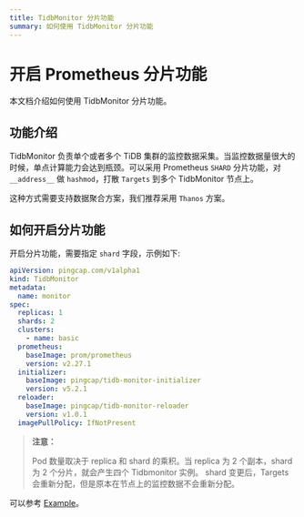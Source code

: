 ```yaml
---
title: TidbMonitor 分片功能
summary: 如何使用 TidbMonitor 分片功能
---
```


# 开启 Prometheus 分片功能

本文档介绍如何使用 TidbMonitor 分片功能。

## 功能介绍

TidbMonitor 负责单个或者多个 TiDB 集群的监控数据采集。当监控数据量很大的时候，单点计算能力会达到瓶颈。可以采用 Prometheus `SHARD` 分片功能，对 `__address__` 做 `hashmod`，打散 `Targets` 到多个 TidbMonitor 节点上。

这种方式需要支持数据聚合方案，我们推荐采用 `Thanos` 方案。

## 如何开启分片功能

开启分片功能，需要指定 `shard` 字段，示例如下:

```yaml
apiVersion: pingcap.com/v1alpha1
kind: TidbMonitor
metadata:
  name: monitor
spec:
  replicas: 1
  shards: 2
  clusters:
    - name: basic
  prometheus:
    baseImage: prom/prometheus
    version: v2.27.1
  initializer:
    baseImage: pingcap/tidb-monitor-initializer
    version: v5.2.1
  reloader:
    baseImage: pingcap/tidb-monitor-reloader
    version: v1.0.1
  imagePullPolicy: IfNotPresent
```

> **注意：**
>
> Pod 数量取决于 replica 和 shard 的乘积。当 replica 为 2 个副本，shard 为 2 个分片，就会产生四个 Tidbmonitor 实例。
> shard 变更后，Targets 会重新分配，但是原本在节点上的监控数据不会重新分配。

可以参考 [Example](https://github.com/pingcap/tidb-operator/tree/master/examples/monitor-shards)。
